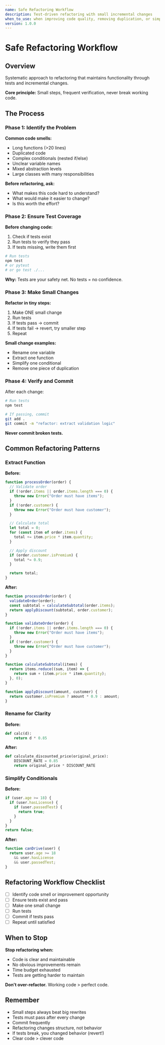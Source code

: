 ```yaml
---
name: Safe Refactoring Workflow
description: Test-driven refactoring with small incremental changes
when_to_use: when improving code quality, removing duplication, or simplifying complex code
version: 1.0.0
---
```


# Safe Refactoring Workflow

## Overview

Systematic approach to refactoring that maintains functionality through tests and incremental changes.

**Core principle:** Small steps, frequent verification, never break working code.

## The Process

### Phase 1: Identify the Problem

**Common code smells:**
- Long functions (>20 lines)
- Duplicated code
- Complex conditionals (nested if/else)
- Unclear variable names
- Mixed abstraction levels
- Large classes with many responsibilities

**Before refactoring, ask:**
- What makes this code hard to understand?
- What would make it easier to change?
- Is this worth the effort?

### Phase 2: Ensure Test Coverage

**Before changing code:**

1. Check if tests exist
2. Run tests to verify they pass
3. If tests missing, write them first

```bash
# Run tests
npm test
# or pytest
# or go test ./...
```

**Why:** Tests are your safety net. No tests = no confidence.

### Phase 3: Make Small Changes

**Refactor in tiny steps:**

1. Make ONE small change
2. Run tests
3. If tests pass → commit
4. If tests fail → revert, try smaller step
5. Repeat

**Small change examples:**
- Rename one variable
- Extract one function
- Simplify one conditional
- Remove one piece of duplication

### Phase 4: Verify and Commit

After each change:

```bash
# Run tests
npm test

# If passing, commit
git add .
git commit -m "refactor: extract validation logic"
```

**Never commit broken tests.**

## Common Refactoring Patterns

### Extract Function

**Before:**
```javascript
function processOrder(order) {
  // Validate order
  if (!order.items || order.items.length === 0) {
    throw new Error("Order must have items");
  }
  if (!order.customer) {
    throw new Error("Order must have customer");
  }

  // Calculate total
  let total = 0;
  for (const item of order.items) {
    total += item.price * item.quantity;
  }

  // Apply discount
  if (order.customer.isPremium) {
    total *= 0.9;
  }

  return total;
}
```

**After:**
```javascript
function processOrder(order) {
  validateOrder(order);
  const subtotal = calculateSubtotal(order.items);
  return applyDiscount(subtotal, order.customer);
}

function validateOrder(order) {
  if (!order.items || order.items.length === 0) {
    throw new Error("Order must have items");
  }
  if (!order.customer) {
    throw new Error("Order must have customer");
  }
}

function calculateSubtotal(items) {
  return items.reduce((sum, item) => {
    return sum + (item.price * item.quantity);
  }, 0);
}

function applyDiscount(amount, customer) {
  return customer.isPremium ? amount * 0.9 : amount;
}
```

### Rename for Clarity

**Before:**
```python
def calc(d):
    return d * 0.85
```

**After:**
```python
def calculate_discounted_price(original_price):
    DISCOUNT_RATE = 0.85
    return original_price * DISCOUNT_RATE
```

### Simplify Conditionals

**Before:**
```javascript
if (user.age >= 18) {
  if (user.hasLicense) {
    if (user.passedTest) {
      return true;
    }
  }
}
return false;
```

**After:**
```javascript
function canDrive(user) {
  return user.age >= 18
    && user.hasLicense
    && user.passedTest;
}
```

## Refactoring Workflow Checklist

- [ ] Identify code smell or improvement opportunity
- [ ] Ensure tests exist and pass
- [ ] Make one small change
- [ ] Run tests
- [ ] Commit if tests pass
- [ ] Repeat until satisfied

## When to Stop

**Stop refactoring when:**
- Code is clear and maintainable
- No obvious improvements remain
- Time budget exhausted
- Tests are getting harder to maintain

**Don't over-refactor.** Working code > perfect code.

## Remember

- Small steps always beat big rewrites
- Tests must pass after every change
- Commit frequently
- Refactoring changes structure, not behavior
- If tests break, you changed behavior (revert!)
- Clear code > clever code
